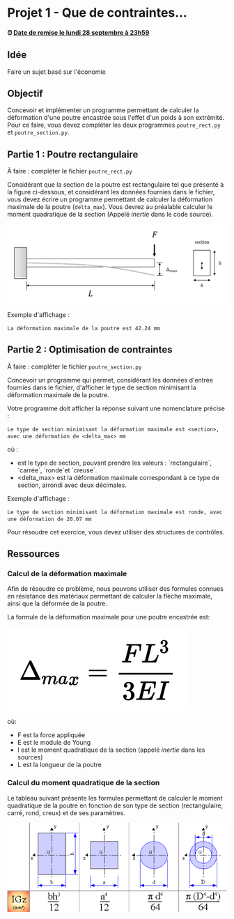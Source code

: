 # Projet 1 - Que de contraintes...

<!--- Changer la date de remise en modifiant le URL--->
#### :alarm_clock: [Date de remise le lundi 28 septembre à 23h59](https://www.timeanddate.com/countdown/generic?iso=20200928T2359&p0=165&msg=Remise&font=cursive&csz=1#)


## Idée

Faire un sujet basé sur l'économie 

## Objectif
Concevoir et implémenter un programme permettant de calculer la déformation d'une poutre encastrée sous l'effet d'un poids à son extrémité.
Pour ce faire, vous devez compléter les deux programmes `poutre_rect.py` et `poutre_section.py`.

## Partie 1 : Poutre rectangulaire
À faire : compléter le fichier `poutre_rect.py`

Considérant que la section de la poutre est rectangulaire tel que présenté à la figure ci-dessous, et considérant les données fournies dans le fichier, vous devez écrire un programme permettant de calculer la déformation maximale de la poutre (`delta_max`). Vous devrez au préalable calculer le moment quadratique de la section (Appelé *inertie* dans le code source).

![Poutre encastrée](data/poutre_section.png)

Exemple d'affichage :
```
La déformation maximale de la poutre est 42.24 mm
```

## Partie 2 : Optimisation de contraintes
À faire : compléter le fichier `poutre_section.py`

Concevoir un programme qui permet, considérant les données d'entrée fournies dans le fichier, d'afficher le type de section minimisant la déformation maximale de la poutre.

Votre programme doit afficher la réponse suivant une nomenclature précise :
```
Le type de section minimisant la déformation maximale est <section>, avec une déformation de <delta_max> mm
```
où :
- <section> est le type de section, pouvant prendre les valeurs : `rectangulaire`, `carrée`, `ronde`et `creuse`.
- <delta_max> est la déformation maximale correspondant à ce type de section, arrondi avec deux décimales.

Exemple d'affichage :

```
Le type de section minimisant la déformation maximale est ronde, avec une déformation de 20.07 mm
```

Pour résoudre cet exercice, vous devez utiliser des structures de contrôles.

## Ressources
### Calcul de la déformation maximale
Afin de résoudre ce problème, nous pouvons utiliser des formules connues en résistance des matériaux permettant de calculer la flèche maximale, ainsi que la déformée de la poutre.

La formule de la déformation maximale pour une poutre encastrée est:

![Equation](data/equation.png)

où:

- F est la force appliquée 
- E est le module de Young
- I est le moment quadratique de la section (appelé *inertie* dans les sources)
- L est la longueur de la poutre

### Calcul du moment quadratique de la section

Le tableau suivant présente les formules permettant de calculer le moment quadratique de la poutre en fonction de son type de section (rectangulaire, carré, rond, creux) et de ses paramètres.

![Formules de section](data/formules_sections.png)
